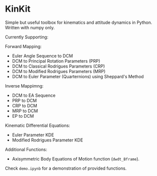 # KinKit
Simple but useful toolbox for kinematics and attitude dynamics in Python. Written with numpy only.

Currently Supporting:

Forward Mapping:
- Euler Angle Sequence to DCM
- DCM to Principal Rotation Parameters (PRP)
- DCM to Classical Rodrigues Parameters (CRP)
- DCM to Modified Rodrigues Parameters (MRP)
- DCM to Euler Parameter (Quarternions) using Sheppard's Method

Inverse Mappimng:
- DCM to EA Sequence
- PRP to DCM
- CRP to DCM
- MRP to DCM
- EP to DCM

Kinematic Differential Equations:
- Euler Parameter KDE
- Modified Rodrigues Parameter KDE

Additional Functions:
- Axisymmetric Body Equations of Motion function (`dwdt_Bframe`).

Check `demo.ipynb` for a demonstration of provided functions.
